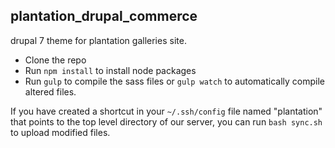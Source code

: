 ## plantation_drupal_commerce
drupal 7 theme for plantation galleries site.

 * Clone the repo
 * Run `npm install` to install node packages
 * Run `gulp` to compile the sass files or `gulp watch` to automatically compile altered files.

If you have created a shortcut in your `~/.ssh/config` file named "plantation" that points to the top level directory of our server, you can run `bash sync.sh` to upload modified files.